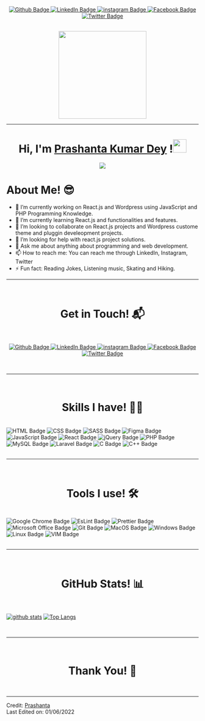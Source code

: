 <div align="center" id="badges">
  <a href="https://github.com/Prasanto19">
    <img src="https://img.shields.io/badge/GitHub-100000?style=for-the-badge&logo=github&logoColor=white" alt="Github Badge"/>
  </a>
  <a href="https://www.linkedin.com/in/prasanto19/">
    <img src="https://img.shields.io/badge/LinkedIn-0077B5?style=for-the-badge&logo=linkedin&logoColor=white" alt="LinkedIn Badge"/>
  </a>
  <a href="https://www.instagram.com/prasanto19">
    <img src="https://img.shields.io/badge/Instagram-E4405F?style=for-the-badge&logo=instagram&logoColor=white" alt="instagram Badge"/>
  </a>
  <a href="https://www.facebook.com/prasanto.cou">
    <img src="https://img.shields.io/badge/Facebook-1877F2?style=for-the-badge&logo=facebook&logoColor=white" alt="Facebook Badge"/>
  </a>
  <a href="https://twitter.com/Prasanto19">
    <img src="https://img.shields.io/badge/Twitter-1DA1F2?style=for-the-badge&logo=twitter&logoColor=white" alt="Twitter Badge"/>
  </a>
</div>
<Br>

<p align="center">
  <a href="https://prasanto19.github.io/portfolio" target="_blank"><img src="https://miro.medium.com/max/2048/1*OohqW5DGh9CQS4hLY5FXzA.png" height="230"/></a>
</p>
<hr>
<h1 align="center">Hi, I'm <a href="https://prasanto19.github.io/portfolio">Prashanta Kumar Dey</a> !<img src="https://media.giphy.com/media/hvRJCLFzcasrR4ia7z/giphy.gif" width="35"></h1>
<p align="center"><img src="https://readme-typing-svg.herokuapp.com?lines=Software+Engineer;Front+End+Web+Developer;React+Developer;JavaScript+Developer;Full+Stack+Web+Developer;PHP+Developer;Wordpress+Developer;Laravel+Developer;Open+Source+Contributor"></p>
<h1>About Me! 😎</h1>

- 🔭 I’m currently working on React.js and Wordpress using JavaScript and PHP Programming Knowledge.
- 🌱 I’m currently learning React.js and functionalities and features.
- 👯 I’m looking to collaborate on React.js projects and Wordpress custome theme and pluggin develeopment projects.
- 🤔 I’m looking for help with react.js project solutions.
- 💬 Ask me about anything about programming and web development.
- 📫 How to reach me: You can reach me through LinkedIn, Instagram, Twitter 
- ⚡ Fun fact: Reading Jokes, Listening music, Skating and Hiking.

<hr>
<Br>
<h1 align="center">Get in Touch! 📬</h1>
<Br>
<p align="center">
  <div id="badges" align="center">
    <a href="https://github.com/Prasanto19">
      <img src="https://img.shields.io/badge/GitHub-100000?style=for-the-badge&logo=github&logoColor=white" alt="Github Badge"/>
    </a>
    <a href="https://www.linkedin.com/in/prasanto19/">
      <img src="https://img.shields.io/badge/LinkedIn-0077B5?style=for-the-badge&logo=linkedin&logoColor=white" alt="LinkedIn Badge"/>
    </a>
    <a href="https://www.instagram.com/prasanto19">
      <img src="https://img.shields.io/badge/Instagram-E4405F?style=for-the-badge&logo=instagram&logoColor=white" alt="instagram Badge"/>
    </a>
    <a href="https://www.facebook.com/prasanto.cou">
      <img src="https://img.shields.io/badge/Facebook-1877F2?style=for-the-badge&logo=facebook&logoColor=white" alt="Facebook Badge"/>
    </a>
    <a href="https://twitter.com/Prasanto19">
      <img src="https://img.shields.io/badge/Twitter-1DA1F2?style=for-the-badge&logo=twitter&logoColor=white" alt="Twitter Badge"/>
    </a>
  </div>
</p>
<Br>
<hr>
<Br>
<h1 align="center">Skills I have! 🤸‍♂</h1>
<Br>
<div id="badges">
  <img src="https://img.shields.io/badge/HTML5-E34F26?style=for-the-badge&logo=html5&logoColor=white" alt="HTML Badge"/>
  <img src="https://img.shields.io/badge/CSS3-1572B6?style=for-the-badge&logo=css3&logoColor=white" alt="CSS Badge"/>
  <img src="https://img.shields.io/badge/Sass-CC6699?style=for-the-badge&logo=sass&logoColor=white" alt="SASS Badge"/>
  <img src="https://img.shields.io/badge/Figma-F24E1E?style=for-the-badge&logo=figma&logoColor=white" alt="Figma Badge"/>
  <img src="https://img.shields.io/badge/JavaScript-323330?style=for-the-badge&logo=javascript&logoColor=F7DF1E" alt="JavaScript Badge"/>
  <img src="https://img.shields.io/badge/React-20232A?style=for-the-badge&logo=react&logoColor=61DAFB" alt="React Badge"/>
  <img src="https://img.shields.io/badge/jQuery-0769AD?style=for-the-badge&logo=jquery&logoColor=white" alt="jQuery Badge"/>
  <img src="https://img.shields.io/badge/PHP-777BB4?style=for-the-badge&logo=php&logoColor=white" alt="PHP Badge"/>
  <img src="https://img.shields.io/badge/MySQL-00000F?style=for-the-badge&logo=mysql&logoColor=white" alt="MySQL Badge"/>
  <img src="https://img.shields.io/badge/Laravel-FF2D20?style=for-the-badge&logo=laravel&logoColor=white" alt="Laravel Badge"/>
  <img src="https://img.shields.io/badge/C-00599C?style=for-the-badge&logo=c&logoColor=white" alt="C Badge"/>
  <img src="https://img.shields.io/badge/C%2B%2B-00599C?style=for-the-badge&logo=c%2B%2B&logoColor=white" alt="C++ Badge"/>
</div>
<Br>
<hr>
<Br>
<h1 align="center">Tools I use! 🛠️</h1>
<Br>
 
<div id="badges">
  <img src="https://img.shields.io/badge/Google_chrome-4285F4?style=for-the-badge&logo=Google-chrome&logoColor=white" alt="Google Chrome Badge"/>
  <img src="https://img.shields.io/badge/eslint-3A33D1?style=for-the-badge&logo=eslint&logoColor=white" alt="EsLint Badge"/>
  <img src="https://img.shields.io/badge/prettier-1A2C34?style=for-the-badge&logo=prettier&logoColor=F7BA3E" alt="Prettier Badge"/>
  <img src="https://img.shields.io/badge/Microsoft_Office-D83B01?style=for-the-badge&logo=microsoft-office&logoColor=white" alt="Microsoft Office Badge"/>
  <img src="https://img.shields.io/badge/GIT-E44C30?style=for-the-badge&logo=git&logoColor=white" alt="Git Badge"/>
  <img src="https://img.shields.io/badge/mac%20os-000000?style=for-the-badge&logo=apple&logoColor=white" alt="MacOS Badge"/>
  <img src="https://img.shields.io/badge/Windows-0078D6?style=for-the-badge&logo=windows&logoColor=white" alt="Windows Badge"/>
  <img src="https://img.shields.io/badge/Linux-FCC624?style=for-the-badge&logo=linux&logoColor=black" alt="Linux Badge"/>
  <img src="https://img.shields.io/badge/VIM-%2311AB00.svg?&style=for-the-badge&logo=vim&logoColor=white" alt="VIM Badge"/>
</div>
  
<Br>
<hr>
<Br>
<h1 align="center">GitHub Stats! 📊</h1>
<Br>
  
[![github stats](https://github-readme-stats.vercel.app/api?username=Prasanto19&show_icons=true&theme=merko)](https://github.com/prasanto19)
[![Top Langs](https://github-readme-stats.vercel.app/api/top-langs/?username=Prasanto19&layout=compact&theme=merko)](https://github.com/prasanto19)
  
<Br>
<hr>
<Br>
<h1 align="center">Thank You! 🤵 </h1>
<Br>

------
  
Credit: [Prashanta](https://prasanto19.github.io/portfolio)
<br>
Last Edited on: 01/06/2022
